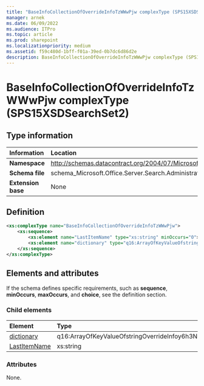 ```yaml
---
title: "BaseInfoCollectionOfOverrideInfoTzWWwPjw complexType (SPS15XSDSearchSet2)"
manager: arnek
ms.date: 06/09/2022
ms.audience: ITPro
ms.topic: article
ms.prod: sharepoint
ms.localizationpriority: medium
ms.assetid: f59c480d-1bff-f01a-39ed-0b7dc6d86d2e
description: BaseInfoCollectionOfOverrideInfoTzWWwPjw complexType (SPS15XSDSearchSet2) is an XML type.
---
```


# BaseInfoCollectionOfOverrideInfoTzWWwPjw complexType (SPS15XSDSearchSet2)
  
## Type information

|Information|Location|
|:-----|:-----|
|**Namespace** <br/> |http://schemas.datacontract.org/2004/07/Microsoft.Office.Server.Search.Administration  <br/> |
|**Schema file** <br/> |schema_Microsoft.Office.Server.Search.Administration.xsd  <br/> |
|**Extension base** <br/> |None  <br/> |
   
## Definition

```XML
<xs:complexType name="BaseInfoCollectionOfOverrideInfoTzWWwPjw">
    <xs:sequence>
        <xs:element name="LastItemName" type="xs:string" minOccurs="0"></xs:element>
        <xs:element name="dictionary" type="q16:ArrayOfKeyValueOfstringOverrideInfoy6h3NzC8" minOccurs="0"></xs:element>
    </xs:sequence>
</xs:complexType>

```

## Elements and attributes

If the schema defines specific requirements, such as **sequence**, **minOccurs**, **maxOccurs**, and **choice**, see the definition section. 
  
### Child elements

|**Element**|**Type**|**Description**|
|:-----|:-----|:-----|
|[dictionary](dictionary-element-baseinfocollectionofoverrideinfotzwwwpjw-complextypesps15xsds.md) <br/> |q16:ArrayOfKeyValueOfstringOverrideInfoy6h3NzC8  <br/> ||
|[LastItemName](lastitemname-element-baseinfocollectionofoverrideinfotzwwwpjw-complextypesps15xs.md) <br/> |xs:string  <br/> ||
   
### Attributes

None.
  

